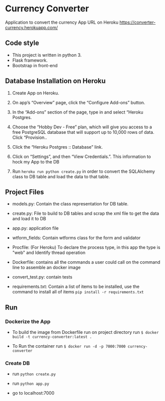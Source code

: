 # Currency Converter

Application to convert the currency
App URL on Heroku https://converter-currency.herokuapp.com/

## Code style

- This project is written in python 3.
- Flask framework.
- Bootstrap in front-end

## Database Installation on Heroku

1. Create App on Heroku.

2. On app’s “Overview” page, click the “Configure Add-ons” button.

3. In the “Add-ons” section of the page, type in and select “Heroku Postgres.

4. Choose the “Hobby Dev - Free” plan, which will give you access to a free PostgreSQL database that will support up to 10,000 rows of data. Click “Provision..

5. Click the “Heroku Postgres :: Database” link.

6. Click on “Settings”, and then “View Credentials.”. This information to hock my App to the DB

7. Run `heroku run python create.py` in order to convert the SQLAlchemy class to DB table and load the data to that table.

## Project Files

- models.py: Contain the class representation for DB table.

- create.py: File to build to DB tables and scrap the xml file to get the data and load it to DB

- app.py: application file

- wtform_fields: Contain wtforms class for the form and validator

- Procfile: (For Heroku) To  declare the process type, in this app the type is "web" and Identify thread operation

- Dockerfile: contains all the commands a user could call on the command line to assemble an docker image

- convert_test.py: contain tests

- requirements.txt: Contain a list of items to be installed, use the command to install all of items `pip install -r requirements.txt`

## Run

### Dockerize the App

- To build the image from Dockerfile run on project directory run `$ docker build -t currency-converter:latest . `

- To Run the container run `$ docker run -d -p 7000:7000 currency-converter`

### Create DB

- run `python create.py`

- run `python app.py`

- go to localhost:7000
